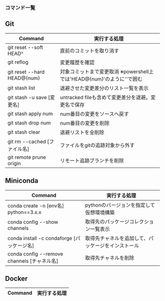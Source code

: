 ### コマンド一覧

## Git
| Command                     | 実行する処理                                                          |
| --------------------------  | -------------------------------------------------------------------- | 
| git reset --soft HEAD^      | 直前のコミットを取り消す                                               |
| git reflog                  | 変更履歴を確認                                                        |
| git reset --hard HEAD@{num} | 対象コミットまで変更取消 ※powershell上では'HEAD@{num}'のように''で囲む  |
| git stash list              | 退避させた変更差分のリスト一覧を表示                                    |
| git stash -u save [変更名]　 | untracked fileも含めて変更差分を退避。変更名で保存                      |
| git stash apply num         | num番目の変更をソースへ戻す                                            |
| git stash drop num          | num番目の変更を削除                                                   |
| git stash clear             | 退避リストを全削除                                                    |
| git rm --cached [ファイル名] | ファイルをgitの追跡対象から外す                                        |
| git remote prune origin     | リモート追跡ブランチを削除                                             |

## Miniconda
| Command                     | 実行する処理                                                          |
| --------------------------  | -------------------------------------------------------------------- | 
| conda create -n [env名] python==3.x.x      | pythonのバージョンを指定して仮想環境構築                  |
| conda config --show channels               | 取得先のパッケージコレクション一覧表示                    |
| conda install -c condaforge [パッケージ名]  | 取得先チャネルを追加して、パッケージをインストール         |
| conda config --remove channels [チャネル名] | 取得先チャネルを削除                                    |

## Docker
| Command                     | 実行する処理                                                          |
| --------------------------  | -------------------------------------------------------------------- | 
